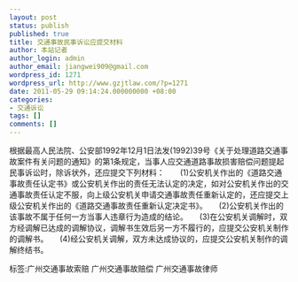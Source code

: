 ```yaml
---
layout: post
status: publish
published: true
title: 交通事故民事诉讼应提交材料
author: 本站记者
author_login: admin
author_email: jiangwei909@gmail.com
wordpress_id: 1271
wordpress_url: http://www.gzjtlaw.com/?p=1271
date: 2011-05-29 09:14:24.000000000 +08:00
categories:
- 交通诉讼
tags: []
comments: []
---
```

根据最高人民法院、公安部1992年12月1日法发(1992)39号《关于处理道路交通事故案件有关问题的通知》的第1条规定，当事人应交通道路事故损害赔偿问题提起民事诉讼时，除诉状外，还应提交下列材料：　　(1)公安机关作出的《道路交通事故责任认定书》或公安机关作出的责任无法认定的决定，如对公安机关作出的交通事故责任认定不服，向上级公安机关申请交通事故责任重新认定的，还应提交上级公安机关作出的《道路交通事故责任重新认定决定书》。　　(2)公安机关作出的该事故不属于任何一方当事人违章行为造成的结论。　　(3)在公安机关调解时，双方经调解已达成的调解协议，调解书生效后另一方不履行的，应提交公安机关制作的调解书。　　(4)经公安机关调解，双方未达成协议的，应提交公安机关制作的调解终结书。标签:广州交通事故索赔 广州交通事故赔偿 广州交通事故律师
